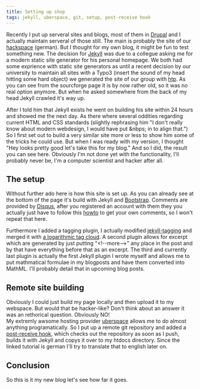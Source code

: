 ```yaml
---
title: Setting up shop
tags: jekyll, uberspace, git, setup, post-receive hook
---
```


Recently I put up serveral sites and blogs, most of them in
[Drupal](http://www.drupal.org) and I actually maintain serveral of
those still. The main is probably the site of our
[hackspace](http://ktt-ol.de) (german). But I thought for my own blog, it might
be fun to test something new. The decision for
[Jekyll](http://jekyllrb.com) was due to a collegue asking me for a
modern static site generator for his personal homepage. We both had
some exprience with static site generators as until a recent decision
by our university to maintain all sites with a Typo3 (insert the sound
of my head hitting some hard object) we generated the site of our
group with [htp](http://htp.sourceforge.net/). As you can see from the
sourcforge page it is by now rather old, so it was no real option
anymore. But when he asked somewhere from the back of my head Jekyll
crawled it's way up.

<!--more-->

After I told him that Jekyll exists he went on building his site
within 24 hours and showed me the next day. As there where several
oddities regarding current HTML and CSS standards (slightly rephrasing
him "I don't really know about modern webdesign, I would have put
&amp;nbps; in to align that.") So I first
set out to build a very similar site more or less to show him some of
the tricks he could use. But when I was ready with my version, I
thought "Hey looks pretty good let's take this for my blog." And so
I did, the result you can see here. Obviously I'm not done yet with the
functionality, I'll probably never be, I'm a computer scientist and
hacker after all. 

## The setup

Without further ado here is how this site is set up. As you can
already see at the bottom of the page it's build with Jekyll and
[Bootstrap](http://twitter.github.com/bootstrap/). Comments are
provided by [Disqus](http://disqus.com), after you registered an
account with them they you actually just have to follow this
[howto](http://help.disqus.com/customer/portal/articles/472138-jekyll-installation-instructions)
to get your own comments, so I won't repeat that here. 

Furthermore I added a tagging plugin, I actually modified 
[jekyll-tagging](https://github.com/pattex/jekyll-tagging) and merged
it with
[a logarithmic tag cloud](https://gist.github.com/2290195). A second
plugin allows for excerpt which are generated by just putting
"&lt;!--more--&gt;" any place in the post and by that have everything
before that as an excerpt. The third and currently last plugin is
actually the first Jekyll plugin I wrote myself and allows me to put
mathmatical formulae in my blogposts and have them converted into
MathML. I'll probably detail that in upcoming blog posts. 

## Remote site building

Obviously I could just build my page locally and then upload it to
my webspace. But would that be hacker-like? Don't think about an answer
it was an rethorical question. Obviously NO!  
My extremly awsome hosting provider [uberspace](http://uberspace.de)
allows me to do almost anything programatically. So I put up a remote
git repository and added a
[post-receive hook](http://kahlil.co/2011/07/24/uberkyll/), which
checks out the repository as soon as I push, builds it with Jekyll and
copys it over to my htdocs directory. Since the linked tutorial
is german I'll try to translate that to english later on. 

## Conclusion

So this is it my new blog let's see how far it goes. 
